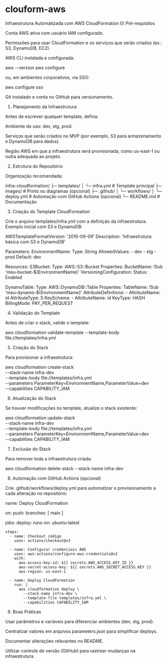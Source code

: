 # clouform-aws

Infraestrutura Automatizada com AWS CloudFormation
0) Pré-requisitos

Conta AWS ativa com usuário IAM configurado.

Permissões para usar CloudFormation e os serviços que serão criados (ex.: S3, DynamoDB, EC2).

AWS CLI instalada e configurada:

aws --version
aws configure


ou, em ambientes corporativos, via SSO:

aws configure sso


Git instalado e conta no GitHub para versionamento.

1) Planejamento da Infraestrutura

Antes de escrever qualquer template, defina:

Ambiente de uso: dev, stg, prod.

Serviços que serão criados no MVP (por exemplo, S3 para armazenamento e DynamoDB para dados).

Região AWS em que a infraestrutura será provisionada, como us-east-1 ou outra adequada ao projeto.

2) Estrutura do Repositório

Organização recomendada:

infra-cloudformation/
├─ templates/
│  └─ infra.yml        # Template principal
├─ images/             # Prints ou diagramas (opcional)
├─ .github/
│  └─ workflows/
│     └─ deploy.yml    # Automação com GitHub Actions (opcional)
└─ README.md           # Documentação

3) Criação do Template CloudFormation

Crie o arquivo templates/infra.yml com a definição da infraestrutura. Exemplo inicial com S3 e DynamoDB:

AWSTemplateFormatVersion: '2010-09-09'
Description: 'Infraestrutura básica com S3 e DynamoDB'

Parameters:
  EnvironmentName:
    Type: String
    AllowedValues:
      - dev
      - stg
      - prod
    Default: dev

Resources:
  S3Bucket:
    Type: AWS::S3::Bucket
    Properties:
      BucketName: !Sub 'meu-bucket-${EnvironmentName}'
      VersioningConfiguration:
        Status: Enabled

  DynamoTable:
    Type: AWS::DynamoDB::Table
    Properties:
      TableName: !Sub 'meu-dynamo-${EnvironmentName}'
      AttributeDefinitions:
        - AttributeName: id
          AttributeType: S
      KeySchema:
        - AttributeName: id
          KeyType: HASH
      BillingMode: PAY_PER_REQUEST

4) Validação do Template

Antes de criar o stack, valide o template:

aws cloudformation validate-template --template-body file://templates/infra.yml

5) Criação do Stack

Para provisionar a infraestrutura:

aws cloudformation create-stack \
  --stack-name infra-dev \
  --template-body file://templates/infra.yml \
  --parameters ParameterKey=EnvironmentName,ParameterValue=dev \
  --capabilities CAPABILITY_IAM

6) Atualização do Stack

Se houver modificações no template, atualize o stack existente:

aws cloudformation update-stack \
  --stack-name infra-dev \
  --template-body file://templates/infra.yml \
  --parameters ParameterKey=EnvironmentName,ParameterValue=dev \
  --capabilities CAPABILITY_IAM

7) Exclusão do Stack

Para remover toda a infraestrutura criada:

aws cloudformation delete-stack --stack-name infra-dev

8) Automação com GitHub Actions (opcional)

Crie .github/workflows/deploy.yml para automatizar o provisionamento a cada alteração no repositório:

name: Deploy CloudFormation

on:
  push:
    branches: [ main ]

jobs:
  deploy:
    runs-on: ubuntu-latest

    steps:
      - name: Checkout código
        uses: actions/checkout@v3

      - name: Configurar credenciais AWS
        uses: aws-actions/configure-aws-credentials@v2
        with:
          aws-access-key-id: ${{ secrets.AWS_ACCESS_KEY_ID }}
          aws-secret-access-key: ${{ secrets.AWS_SECRET_ACCESS_KEY }}
          aws-region: us-east-1

      - name: Deploy CloudFormation
        run: |
          aws cloudformation deploy \
            --stack-name infra-dev \
            --template-file templates/infra.yml \
            --capabilities CAPABILITY_IAM

9) Boas Práticas

Usar parâmetros e variáveis para diferenciar ambientes (dev, stg, prod).

Centralizar valores em arquivos parameters.json para simplificar deploys.

Documentar alterações relevantes no README.

Utilizar controle de versão (GitHub) para rastrear mudanças na infraestrutura.
